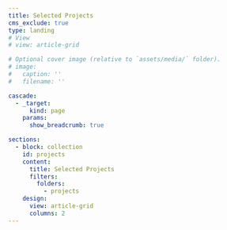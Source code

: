 ```yaml
---
title: Selected Projects
cms_exclude: true
type: landing
# View
# view: article-grid

# Optional cover image (relative to `assets/media/` folder).
# image:
#   caption: ''
#   filename: ''

cascade:
  - _target:
      kind: page
    params:
      show_breadcrumb: true

sections:
  - block: collection
    id: projects
    content:
      title: Selected Projects
      filters:
        folders:
          - projects
    design:
      view: article-grid
      columns: 2
---
```



